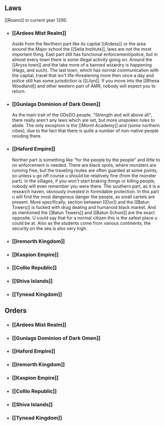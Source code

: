 ## Laws
[[Roann]] in current year 1295:
- ### [[Ardees Mist Realm]]
	Aside from the Northern part like its capital [[Ardess]] or the area around the Major school the [[Selia Institute]], laws are not the most important thing. East part still has functional enforcement/police, but in almost every town there is some illegal activity going on. Around the [[Aryss town]] and the lake more of a banned wizardry is happening (Hags, and such). The last town, which has normal communication with the capital, travel that isn't life-threatening more then once a day and police still has some jurisdiction is [[Lilyn]]. If you move into the [[Rhesa Woodland]] and other western part of AMR, nobody will expect you to return.
- ### [[Gunlags Dominion of Dark Omen]]
	As the main trait of the GDoDO people, "Strength and will above all", there really aren't any laws which are set, but more unspoken rules to abide. The only exception is the [[Mornt Academy]] and (some northern cities), due to the fact that there is quite a number of non-native people residing there.
- ### [[Haford Empire]]
	Norther part is something like "for the people by the people" and little to no enforcement is needed. There are black spots, where monsters are running free, but the traveling routes are often guarded at some points, so unless u go off course u should be relatively fine (from the monster part). In the villages, if you won't start braking things or killing people, nobody will even remember you were there. The southern part, as it is a research haven, obviously invested in formidable protection. In this part u will find the most dangerous danger the people, as small cartels are present. More specifically, section between [[Dor]] and the [[Batun Towers]] is fucked with drug dealing and humanoid black market.
	And as mentioned the [[Batun Towers]] and [[Batun School]] are the exact opposite. U could say that for a normal citizen this is the safest place u could be at. Also as the students come from various continents, the security on the sea is also very high. 
- ### [[Iremorth Kingdom]]
	
- ### [[Kaspion Empire]]
	
- ### [[Collio Republic]]
	
- ### [[Shiva Islands]]
	
- ### [[Tynead Kingdom]]
	


## Orders
- ### [[Ardees Mist Realm]]
	
- ### [[Gunlags Dominion of Dark Omen]]
	
- ### [[Haford Empire]]
	
- ### [[Iremorth Kingdom]]
	
- ### [[Kaspion Empire]]
	
- ### [[Collio Republic]]
	
- ### [[Shiva Islands]]
	
- ### [[Tynead Kingdom]]
	
